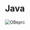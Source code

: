 
# Java

![OBeprc](https://github.com/IreshEranga/Java/assets/117840288/70059451-bc6d-4007-994f-ad9abee989fa)

